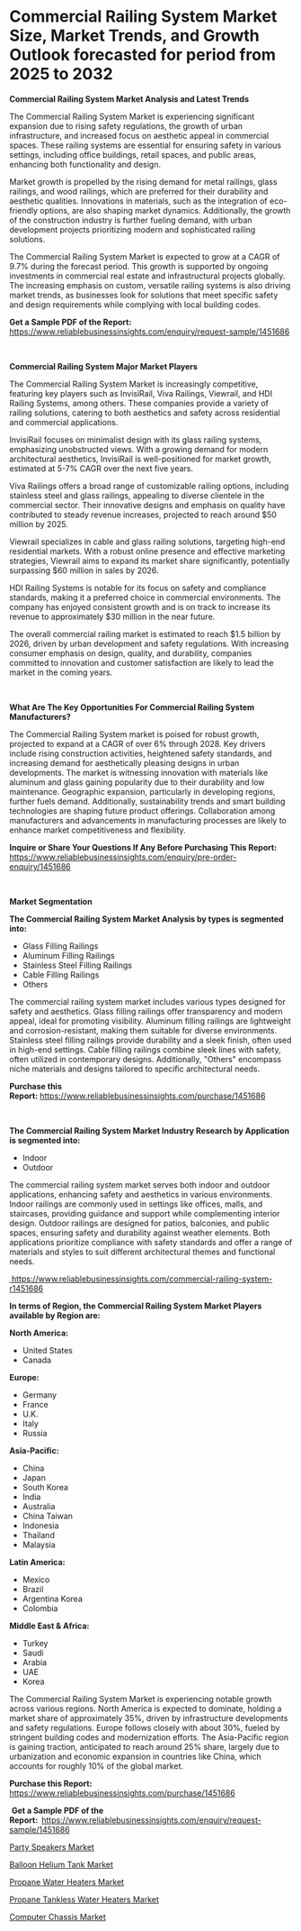 <p><h1>Commercial Railing System Market Size, Market Trends, and Growth Outlook forecasted for period from 2025 to 2032</h1></p><p><strong>Commercial Railing System Market Analysis and Latest Trends</strong></p>
<p><p>The Commercial Railing System Market is experiencing significant expansion due to rising safety regulations, the growth of urban infrastructure, and increased focus on aesthetic appeal in commercial spaces. These railing systems are essential for ensuring safety in various settings, including office buildings, retail spaces, and public areas, enhancing both functionality and design.</p><p>Market growth is propelled by the rising demand for metal railings, glass railings, and wood railings, which are preferred for their durability and aesthetic qualities. Innovations in materials, such as the integration of eco-friendly options, are also shaping market dynamics. Additionally, the growth of the construction industry is further fueling demand, with urban development projects prioritizing modern and sophisticated railing solutions.</p><p>The Commercial Railing System Market is expected to grow at a CAGR of 9.7% during the forecast period. This growth is supported by ongoing investments in commercial real estate and infrastructural projects globally. The increasing emphasis on custom, versatile railing systems is also driving market trends, as businesses look for solutions that meet specific safety and design requirements while complying with local building codes.</p></p>
<p><strong>Get a Sample PDF of the Report:&nbsp;</strong> <a href="https://www.reliablebusinessinsights.com/enquiry/request-sample/1451686?utm_campaign=60&utm_medium=2&utm_source=Github&utm_content=ia&utm_term=06022025&utm_id=commercial-railing-system">https://www.reliablebusinessinsights.com/enquiry/request-sample/1451686</a></p>
<p>&nbsp;</p>
<p><strong>Commercial Railing System Major Market Players</strong></p>
<p><p>The Commercial Railing System Market is increasingly competitive, featuring key players such as InvisiRail, Viva Railings, Viewrail, and HDI Railing Systems, among others. These companies provide a variety of railing solutions, catering to both aesthetics and safety across residential and commercial applications.</p><p>InvisiRail focuses on minimalist design with its glass railing systems, emphasizing unobstructed views. With a growing demand for modern architectural aesthetics, InvisiRail is well-positioned for market growth, estimated at 5-7% CAGR over the next five years. </p><p>Viva Railings offers a broad range of customizable railing options, including stainless steel and glass railings, appealing to diverse clientele in the commercial sector. Their innovative designs and emphasis on quality have contributed to steady revenue increases, projected to reach around $50 million by 2025.</p><p>Viewrail specializes in cable and glass railing solutions, targeting high-end residential markets. With a robust online presence and effective marketing strategies, Viewrail aims to expand its market share significantly, potentially surpassing $60 million in sales by 2026.</p><p>HDI Railing Systems is notable for its focus on safety and compliance standards, making it a preferred choice in commercial environments. The company has enjoyed consistent growth and is on track to increase its revenue to approximately $30 million in the near future.</p><p>The overall commercial railing market is estimated to reach $1.5 billion by 2026, driven by urban development and safety regulations. With increasing consumer emphasis on design, quality, and durability, companies committed to innovation and customer satisfaction are likely to lead the market in the coming years.</p></p>
<p>&nbsp;</p>
<p><strong>What Are The Key Opportunities For Commercial Railing System Manufacturers?</strong></p>
<p><p>The Commercial Railing System market is poised for robust growth, projected to expand at a CAGR of over 6% through 2028. Key drivers include rising construction activities, heightened safety standards, and increasing demand for aesthetically pleasing designs in urban developments. The market is witnessing innovation with materials like aluminum and glass gaining popularity due to their durability and low maintenance. Geographic expansion, particularly in developing regions, further fuels demand. Additionally, sustainability trends and smart building technologies are shaping future product offerings. Collaboration among manufacturers and advancements in manufacturing processes are likely to enhance market competitiveness and flexibility.</p></p>
<p><strong>Inquire or Share Your Questions If Any Before Purchasing This Report:</strong> <a href="https://www.reliablebusinessinsights.com/enquiry/pre-order-enquiry/1451686?utm_campaign=60&utm_medium=2&utm_source=Github&utm_content=ia&utm_term=06022025&utm_id=commercial-railing-system">https://www.reliablebusinessinsights.com/enquiry/pre-order-enquiry/1451686</a></p>
<p>&nbsp;</p>
<p><strong>Market Segmentation</strong></p>
<p><strong>The Commercial Railing System Market Analysis by types is segmented into:</strong></p>
<p><ul><li>Glass Filling Railings</li><li>Aluminum Filling Railings</li><li>Stainless Steel Filling Railings</li><li>Cable Filling Railings</li><li>Others</li></ul></p>
<p><p>The commercial railing system market includes various types designed for safety and aesthetics. Glass filling railings offer transparency and modern appeal, ideal for promoting visibility. Aluminum filling railings are lightweight and corrosion-resistant, making them suitable for diverse environments. Stainless steel filling railings provide durability and a sleek finish, often used in high-end settings. Cable filling railings combine sleek lines with safety, often utilized in contemporary designs. Additionally, "Others" encompass niche materials and designs tailored to specific architectural needs.</p></p>
<p><strong>Purchase this Report:&nbsp;</strong><a href="https://www.reliablebusinessinsights.com/purchase/1451686?utm_campaign=60&utm_medium=2&utm_source=Github&utm_content=ia&utm_term=06022025&utm_id=commercial-railing-system">https://www.reliablebusinessinsights.com/purchase/1451686</a></p>
<p>&nbsp;</p>
<p><strong>The Commercial Railing System Market Industry Research by Application is segmented into:</strong></p>
<p><ul><li>Indoor</li><li>Outdoor</li></ul></p>
<p><p>The commercial railing system market serves both indoor and outdoor applications, enhancing safety and aesthetics in various environments. Indoor railings are commonly used in settings like offices, malls, and staircases, providing guidance and support while complementing interior design. Outdoor railings are designed for patios, balconies, and public spaces, ensuring safety and durability against weather elements. Both applications prioritize compliance with safety standards and offer a range of materials and styles to suit different architectural themes and functional needs.</p></p>
<p><a href="https://www.reliablebusinessinsights.com/commercial-railing-system-r1451686?utm_campaign=60&utm_medium=2&utm_source=Github&utm_content=ia&utm_term=06022025&utm_id=commercial-railing-system">&nbsp;https://www.reliablebusinessinsights.com/commercial-railing-system-r1451686</a></p>
<p><strong>In terms of Region, the Commercial Railing System Market Players available by Region are:</strong></p>
<p>
    <p> <strong> North America: </strong>
        <ul>
            <li>United States</li>
            <li>Canada</li>
        </ul>
        </p> 
    <p> <strong> Europe: </strong>
        <ul>
            <li>Germany</li>
            <li>France</li>
            <li>U.K.</li>
            <li>Italy</li>
            <li>Russia</li>
        </ul>
        </p> 
    <p> <strong> Asia-Pacific: </strong>
        <ul>
            <li>China</li>
            <li>Japan</li>
            <li>South Korea</li>
            <li>India</li>
            <li>Australia</li>
            <li>China Taiwan</li>
            <li>Indonesia</li>
            <li>Thailand</li>
            <li>Malaysia</li>
        </ul>
        </p> 
    <p> <strong> Latin America: </strong>
        <ul>
            <li>Mexico</li>
            <li>Brazil</li>
            <li>Argentina Korea</li>
            <li>Colombia</li>
        </ul>
        </p> 
    <p> <strong> Middle East & Africa: </strong>
        <ul>
            <li>Turkey</li>
            <li>Saudi</li>
            <li>Arabia</li>
            <li>UAE</li>
            <li>Korea</li>
        </ul>
    </p>
    </p>
<p><p>The Commercial Railing System Market is experiencing notable growth across various regions. North America is expected to dominate, holding a market share of approximately 35%, driven by infrastructure developments and safety regulations. Europe follows closely with about 30%, fueled by stringent building codes and modernization efforts. The Asia-Pacific region is gaining traction, anticipated to reach around 25% share, largely due to urbanization and economic expansion in countries like China, which accounts for roughly 10% of the global market.</p></p>
<p><strong>Purchase this Report: </strong><a href="https://www.reliablebusinessinsights.com/purchase/1451686?utm_campaign=60&utm_medium=2&utm_source=Github&utm_content=ia&utm_term=06022025&utm_id=commercial-railing-system">https://www.reliablebusinessinsights.com/purchase/1451686</a></p>
<p>&nbsp;<strong>Get a Sample PDF of the Report:&nbsp;&nbsp;</strong><a href="https://www.reliablebusinessinsights.com/enquiry/request-sample/1451686?utm_campaign=60&utm_medium=2&utm_source=Github&utm_content=ia&utm_term=06022025&utm_id=commercial-railing-system">https://www.reliablebusinessinsights.com/enquiry/request-sample/1451686</a></p>
<p><strong></strong></p>
<p><p><a href="https://github.com/rebheelder/Market-Research-Report-List-1/blob/main/party-speakers-market.md?utm_campaign=60&utm_medium=2&utm_source=Github&utm_content=ia&utm_term=06022025&utm_id=commercial-railing-system">Party Speakers Market</a></p><p><a href="https://github.com/alanepetevi/Market-Research-Report-List-1/blob/main/balloon-helium-tank-market.md?utm_campaign=60&utm_medium=2&utm_source=Github&utm_content=ia&utm_term=06022025&utm_id=commercial-railing-system">Balloon Helium Tank Market</a></p><p><a href="https://github.com/zitanebeibit9/Market-Research-Report-List-1/blob/main/propane-water-heaters-market.md?utm_campaign=60&utm_medium=2&utm_source=Github&utm_content=ia&utm_term=06022025&utm_id=commercial-railing-system">Propane Water Heaters Market</a></p><p><a href="https://github.com/loppibsr/Market-Research-Report-List-1/blob/main/propane-tankless-water-heaters-market.md?utm_campaign=60&utm_medium=2&utm_source=Github&utm_content=ia&utm_term=06022025&utm_id=commercial-railing-system">Propane Tankless Water Heaters Market</a></p><p><a href="https://github.com/tjoensfibich/Market-Research-Report-List-1/blob/main/computer-chassis-market.md?utm_campaign=60&utm_medium=2&utm_source=Github&utm_content=ia&utm_term=06022025&utm_id=commercial-railing-system">Computer Chassis Market</a></p></p>